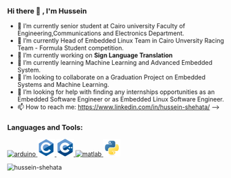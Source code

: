 ### Hi there 👋 , I'm Hussein

- 🔭 I’m currently senior student at Cairo university Faculty of Engineering,Communications and Electronics Department.
- 🚗 I’m currently Head of Embedded Linux Team in Cairo Unversity Racing Team - Formula Student competition. 
- 🔭 I’m currently working on **Sign Language Translation**
- 🌱 I’m currently learning Machine Learning and Advanced Embedded System.
- 👯 I’m looking to collaborate on a Graduation Project on Embedded Systems and Machine Learning.
- 🤔 I’m looking for help with finding any internships opportunities as an Embedded Software Engineer or as Embedded Linux Software Engineer.
- 📫 How to reach me: https://www.linkedin.com/in/hussein-shehata/
-->

<h3 align="left">Languages and Tools:</h3>
<p align="left"> <a href="https://www.arduino.cc/" target="_blank" rel="noreferrer"> <img src="https://cdn.worldvectorlogo.com/logos/arduino-1.svg" alt="arduino" width="40" height="40"/> </a> <a href="https://www.cprogramming.com/" target="_blank" rel="noreferrer"> <img src="https://raw.githubusercontent.com/devicons/devicon/master/icons/c/c-original.svg" alt="c" width="40" height="40"/> </a> <a href="https://www.w3schools.com/cpp/" target="_blank" rel="noreferrer"> <img src="https://raw.githubusercontent.com/devicons/devicon/master/icons/cplusplus/cplusplus-original.svg" alt="cplusplus" width="40" height="40"/> </a> <a href="https://www.mathworks.com/" target="_blank" rel="noreferrer"> <img src="https://upload.wikimedia.org/wikipedia/commons/2/21/Matlab_Logo.png" alt="matlab" width="40" height="40"/> </a> <a href="https://www.python.org" target="_blank" rel="noreferrer"> <img src="https://raw.githubusercontent.com/devicons/devicon/master/icons/python/python-original.svg" alt="python" width="40" height="40"/>

<p><img align="left" src="https://github-readme-stats.vercel.app/api/top-langs?username=hussein-shehata&show_icons=true&locale=en&layout=compact" alt="hussein-shehata" /></p>
